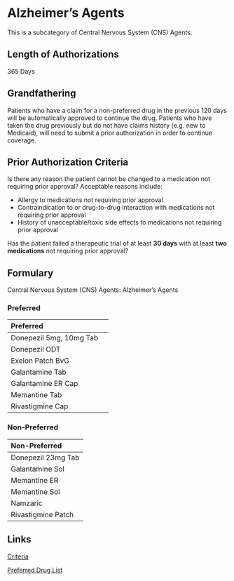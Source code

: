 # Alzheimer’s Agents

This is a subcategory of Central Nervous System (CNS) Agents.

## Length of Authorizations

365 Days

## Grandfathering

Patients who have a claim for a non-preferred drug in the previous 120 days will be automatically approved to continue the drug. Patients who have taken the drug previously but do not have claims history (e.g. new to Medicaid), will need to submit a prior authorization in order to continue coverage.

## Prior Authorization Criteria

Is there any reason the patient cannot be changed to a medication not requiring prior approval? Acceptable reasons include:

-   Allergy to medications not requiring prior approval
-   Contraindication to or drug-to-drug interaction with medications not requiring prior approval
-   History of unacceptable/toxic side effects to medications not requiring prior approval

Has the patient failed a therapeutic trial of at least **30 days** with at least **two medications** not requiring prior approval?

## Formulary

Central Nervous System (CNS) Agents: Alzheimer’s Agents

### Preferred

| Preferred               |      |
| :---------------------- | ---: |
| Donepezil 5mg, 10mg Tab |      |
| Donepezil ODT           |      |
| Exelon Patch BvG        |      |
| Galantamine Tab         |      |
| Galantamine ER Cap      |      |
| Memantine Tab           |      |
| Rivastigmine Cap        |      |

### Non-Preferred

| Non-Preferred      |
| :----------------- |
| Donepezil 23mg Tab |
| Galantamine Sol    |
| Memantine ER       |
| Memantine Sol      |
| Namzaric           |
| Rivastigmine Patch |

## Links

[Criteria](https://pharmacy.medicaid.ohio.gov/sites/default/files/20221001_UPDL_Criteria_APPROVED.pdf#page=22)

[Preferred Drug List](https://pharmacy.medicaid.ohio.gov/sites/default/files/20221001_UPDL_APPROVED_.pdf#page=12)
